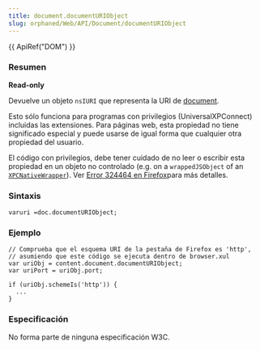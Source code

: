```yaml
---
title: document.documentURIObject
slug: orphaned/Web/API/Document/documentURIObject
---
```


{{ ApiRef("DOM") }}

### Resumen

**Read-only**

Devuelve un objeto `nsIURI` que representa la URI de [document](/es/DOM/document).

Esto sólo funciona para programas con privilegios (UniversalXPConnect) incluidas las extensiones. Para páginas web, esta propiedad no tiene significado especial y puede usarse de igual forma que cualquier otra propiedad del usuario.

El código con privilegios, debe tener cuidado de no leer o escribir esta propiedad en un objeto no controlado (e.g. on a `wrappedJSObject` of an [`XPCNativeWrapper`](/es/XPCNativeWrapper)). Ver [Error 324464 en Firefox](https://bugzil.la/324464)para más detalles.

### Sintaxis

```
varuri =doc.documentURIObject;
```

### Ejemplo

```
// Comprueba que el esquema URI de la pestaña de Firefox es 'http',
// asumiendo que este código se ejecuta dentro de browser.xul
var uriObj = content.document.documentURIObject;
var uriPort = uriObj.port;

if (uriObj.schemeIs('http')) {
  ...
}
```

### Especificación

No forma parte de ninguna especificación W3C.
